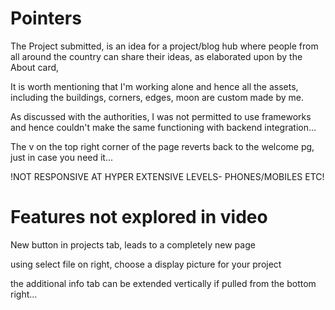 # Pointers

The Project submitted, is an idea for a project/blog hub where people from all around the country can share their ideas, as elaborated upon by the About card,

It is worth mentioning that I'm working alone and hence all the assets, including the buildings, corners, edges, moon are custom made by me.

As discussed with the authorities, I was not permitted to use frameworks and hence couldn't make the same functioning with backend integration...

The v on the top right corner of the page reverts back to the welcome pg, just in case you need it...

!NOT RESPONSIVE AT HYPER EXTENSIVE LEVELS- PHONES/MOBILES ETC!

# Features not explored in video

New button in projects tab, leads to a completely new page

using select file on right, choose a display picture for your project

the additional info tab can be extended vertically if pulled from the bottom right...
